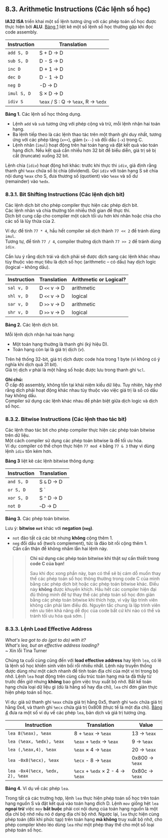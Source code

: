 ## 8.3. Arithmetic Instructions (Các lệnh số học)

**IA32 ISA** triển khai một số lệnh tương ứng với các phép toán số học được thực hiện bởi **ALU**. [Bảng 1](#OtherArithmetic32) liệt kê một số lệnh số học thường gặp khi đọc code assembly.

| Instruction  | Translation |
|--------------|-------------|
| `add S, D`   | S + D → D |
| `sub S, D`   | D - S → D |
| `inc D`      | D + 1 → D |
| `dec D`      | D - 1 → D |
| `neg D`      | -D → D |
| `imul S, D`  | S × D → D |
| `idiv S`     | `%eax` / S : Q → `%eax`, R → `%edx` |

**Bảng 1.** Các lệnh số học thông dụng.

- Lệnh `add` và `sub` tương ứng với phép cộng và trừ, mỗi lệnh nhận hai toán hạng.  
- Ba lệnh tiếp theo là các lệnh thao tác trên một thanh ghi duy nhất, tương ứng với các phép tăng (`x++`), giảm (`x--`) và đổi dấu (`-x`) trong C.  
- Lệnh nhân (`imul`) hoạt động trên hai toán hạng và đặt kết quả vào toán hạng đích. Nếu kết quả cần nhiều hơn 32 bit để biểu diễn, giá trị sẽ bị cắt (truncate) xuống 32 bit.  

Lệnh chia (`idiv`) hoạt động hơi khác: trước khi thực thi `idiv`, giả định rằng thanh ghi `%eax` chứa số bị chia (dividend). Gọi `idiv` với toán hạng S sẽ chia nội dung `%eax` cho S, đưa thương số (quotient) vào `%eax` và số dư (remainder) vào `%edx`.

### 8.3.1. Bit Shifting Instructions (Các lệnh dịch bit)

Các lệnh dịch bit cho phép compiler thực hiện các phép dịch bit.  
Các lệnh nhân và chia thường tốn nhiều thời gian để thực thi.  
Dịch bit cung cấp cho compiler một cách tối ưu hơn khi nhân hoặc chia cho các số là lũy thừa của 2.  

Ví dụ: để tính `77 * 4`, hầu hết compiler sẽ dịch thành `77 << 2` để tránh dùng `imul`.  
Tương tự, để tính `77 / 4`, compiler thường dịch thành `77 >> 2` để tránh dùng `idiv`.

Cần lưu ý rằng dịch trái và dịch phải sẽ được dịch sang các lệnh khác nhau tùy thuộc vào mục tiêu là dịch số học (arithmetic – có dấu) hay dịch logic (logical – không dấu).

| Instruction | Translation | Arithmetic or Logical? |
|-------------|-------------|------------------------|
| `sal v, D`  | D `<<` v → D | arithmetic |
| `shl v, D`  | D `<<` v → D | logical |
| `sar v, D`  | D `>>` v → D | arithmetic |
| `shr v, D`  | D `>>` v → D | logical |

**Bảng 2.** Các lệnh dịch bit.

Mỗi lệnh dịch nhận hai toán hạng:  
- Một toán hạng thường là thanh ghi (ký hiệu D).  
- Toán hạng còn lại là giá trị dịch (*v*).  

Trên hệ thống 32-bit, giá trị dịch được code hóa trong 1 byte (vì không có ý nghĩa khi dịch quá 31 bit).  
Giá trị dịch *v* phải là một hằng số hoặc được lưu trong thanh ghi `%cl`.

**Ghi chú:**  
Ở cấp độ assembly, không tồn tại khái niệm kiểu dữ liệu. Tuy nhiên, hãy nhớ rằng dịch phải hoạt động khác nhau tùy thuộc vào việc giá trị là số có dấu hay không dấu.  
Compiler sử dụng các lệnh khác nhau để phân biệt giữa dịch logic và dịch số học.

### 8.3.2. Bitwise Instructions (Các lệnh thao tác bit)

Các lệnh thao tác bit cho phép compiler thực hiện các phép toán bitwise trên dữ liệu.  
Một cách compiler sử dụng các phép toán bitwise là để tối ưu hóa.  
Ví dụ: compiler có thể chọn thực hiện `77 mod 4` bằng `77 & 3` thay vì dùng lệnh `idiv` tốn kém hơn.

**Bảng 3** liệt kê các lệnh bitwise thông dụng:

| Instruction | Translation |
|-------------|-------------|
| `and S, D`  | S `&` D → D |
| `or S, D`   | S `|` D → D |
| `xor S, D`  | S `^` D → D |
| `not D`     | `~`D → D |

**Bảng 3.** Các phép toán bitwise.

Lưu ý: **bitwise `not`** khác với **negation (`neg`)**.  
- `not` đảo tất cả các bit nhưng **không** cộng thêm 1.  
- `neg` đổi dấu số (two’s complement), tức là đảo bit rồi cộng thêm 1.  
Cần cẩn thận để không nhầm lẫn hai lệnh này.

>> **Chỉ sử dụng các phép toán bitwise khi thật sự cần thiết trong code C của bạn!**
>> 
>> Sau khi đọc xong phần này, bạn có thể sẽ bị cám dỗ muốn thay thế các phép toán số học thông thường trong code C của mình bằng các phép dịch bit hoặc các phép toán bitwise khác. Điều này **không** được khuyến khích. Hầu hết các compiler hiện đại đủ thông minh để tự thay thế các phép toán số học đơn giản bằng các phép toán bitwise khi thích hợp, vì vậy lập trình viên không cần phải làm điều đó. Nguyên tắc chung là lập trình viên nên ưu tiên khả năng dễ đọc của code bất cứ khi nào có thể và tránh tối ưu hóa quá sớm. |

### 8.3.3. Lệnh Load Effective Address

*What's lea got to do (got to do) with it?*  
*What's lea, but an effective address loading?*  
\~ Xin lỗi Tina Turner

Chúng ta cuối cùng cũng đến với **load effective address** hay lệnh `lea`, có lẽ là lệnh số học khiến sinh viên bối rối nhiều nhất. Lệnh này truyền thống được dùng như một cách nhanh để tính toán địa chỉ của một vị trí trong bộ nhớ. Lệnh `lea` hoạt động trên cùng cấu trúc toán hạng mà ta đã thấy từ trước đến giờ nhưng **không** bao gồm việc truy xuất bộ nhớ. Bất kể toán hạng chứa loại dữ liệu gì (dù là hằng số hay địa chỉ), `lea` chỉ đơn giản thực hiện phép toán số học.

Ví dụ: giả sử thanh ghi `%eax` chứa giá trị hằng 0x5, thanh ghi `%edx` chứa giá trị hằng 0x4, và thanh ghi `%ecx` chứa giá trị 0x808 (thực tế là một địa chỉ). [Bảng 4](#leaEx32) đưa ra một số ví dụ về các phép `lea`, bản dịch và giá trị tương ứng.

| Instruction | Translation | Value |
|-------------|-------------|-------|
| `lea 8(%eax), %eax` | 8 + `%eax` → `%eax` | 13 → `%eax` |
| `lea (%eax, %edx), %eax` | `%eax` + `%edx` → `%eax` | 9 → `%eax` |
| `lea (,%eax,4), %eax` | `%eax` × 4 → `%eax` | 20 → `%eax` |
| `lea -0x8(%ecx), %eax` | `%ecx` - 8 → `%eax` | 0x800 → `%eax` |
| `lea -0x4(%ecx, %edx, 2), %eax` | `%ecx` + `%edx` × 2 - 4 → `%eax` | 0x80c → `%eax` |

**Bảng 4.** Ví dụ về các phép `lea`.

Trong tất cả các trường hợp, lệnh `lea` thực hiện phép toán số học trên toán hạng nguồn S và đặt kết quả vào toán hạng đích D. Lệnh `mov` giống hệt `lea` **ngoại trừ** việc `mov` **bắt buộc** phải coi nội dung của toán hạng nguồn là một địa chỉ bộ nhớ nếu nó ở dạng địa chỉ bộ nhớ. Ngược lại, `lea` thực hiện cùng phép toán (đôi khi phức tạp) trên toán hạng **mà không** truy xuất bộ nhớ, cho phép compiler khéo léo dùng `lea` như một phép thay thế cho một số loại phép toán số học.
